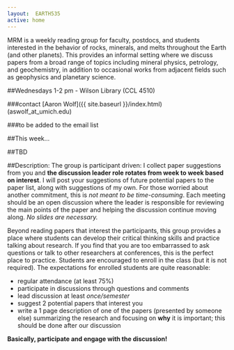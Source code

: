 ```yaml
---
layout:  EARTH535
active: home
---
```

MRM is a weekly reading group for faculty, postdocs, and students interested in the behavior of rocks, minerals, and melts throughout the Earth (and other planets). This provides an informal setting where we discuss papers from a broad range of topics including mineral physics, petrology, and geochemistry, in addition to occasional works from adjacent fields such as geophysics and planetary science.

##Wednesdays 1-2 pm - Wilson Library (CCL 4510)

###contact [Aaron Wolf]({{ site.baseurl }}/index.html) (aswolf_at_umich.edu)

###to be added to the email list
<br>

<div class="box" markdown="1">
##This week...

##TBD
</div>

##Description:
The group is participant driven: I collect paper suggestions from you and **the discussion leader role rotates from week to week based on interest**.
I will post your suggestions of future potential papers to the paper list, along with suggestions of my own.
For those worried about another commitment, this is *not meant to be time-consuming*.
Each meeting should be an open discussion where the leader is responsible for reviewing the main points of the paper and helping the discussion continue moving along.
*No slides are necessary.*

Beyond reading papers that interest the participants, this group provides a place where students can develop their critical thinking skills and practice talking about research.
If you find that you are too embarrassed to ask questions or talk to other researchers at conferences, this is the perfect place to practice.
Students are encouraged to enroll in the class (but it is not required).
The expectations for enrolled students are quite reasonable:

* regular attendance (at least 75%)
* participate in discussions through questions and comments
* lead discussion at least *once/semester*
* suggest 2 potential papers that interest you
* write a 1 page description of one of the papers (presented by someone else) summarizing the research and focusing on **why** it is important; this should be done after our discussion

**Basically, participate and engage with the discussion!**

